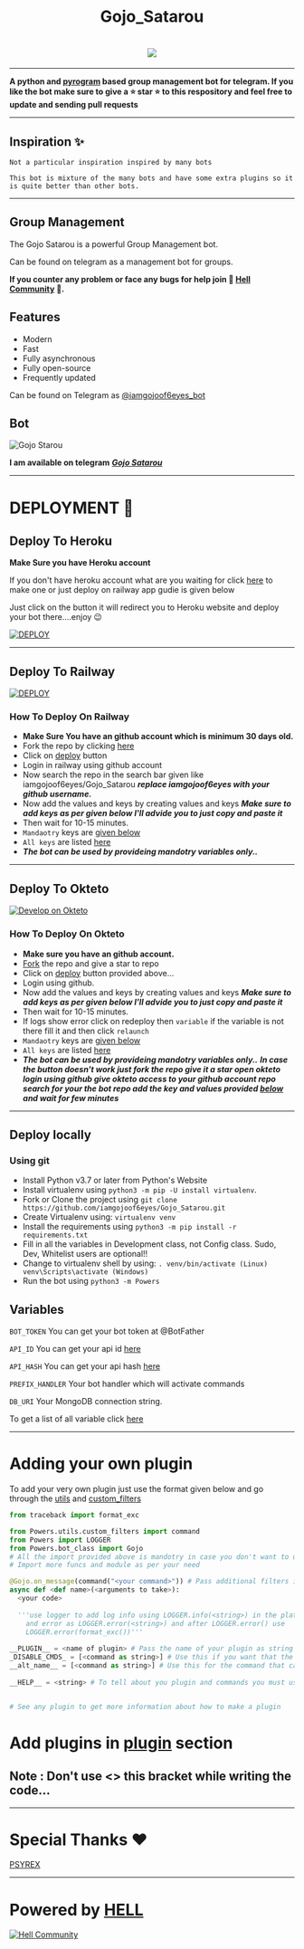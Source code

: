<h1 align="center">
  <b> Gojo_Satarou </b>
<!---</h1>
<h1 align="center"><img src="https://media.giphy.com/media/GL42TduR8AkNq1xRog/giphy.gif" /></h1> --->

<h1 align="center"><img src="https://te.legra.ph/file/4bf3b88115068d41efadd.jpg" /></h1>



------

<!------
[![GitHub forks](https://img.shields.io/github/forks/iamgojoof6eyes/Gojo_Satarou?&style=flat-square&logo=github)](https://github.com/iamgojoof6eyes/Gojo_Satarou/fork)
[![GitHub stars](https://img.shields.io/github/stars/iamgojoof6eyes/Gojo_Satarou?&style=flat-square&logo=github)](https://github.com/iamgojoof6eyes/Gojo_Satarou/stargazers)
![Repo Size](https://img.shields.io/github/repo-size/iamgojoof6eyes/Gojo_Satarou?&style=flat-square&logo=github)
![Maintenance](https://img.shields.io/badge/Maintained%3F-yes-green?&style=flat-square)
[![GitHub license](https://img.shields.io/github/license/iamgojoof6eyes/Gojo_Satarou?&style=flat-square&logo=github)](https://github.com/iamgojoof6eyes/Gojo_Satarou/master/LICENSE)
[![Python](https://img.shields.io/badge/Python-v3.9-blue)](https://www.python.org/)
![Branch](https://img.shields.io/badge/Branch-Master-orange)
![GitHub language count](https://img.shields.io/github/languages/count/iamgojoof6eyes/Gojo_Satarou?color=Pink&label=Language&style=flat-square)

------>

**A python and [pyrogram](https://github.com/iamgojoof6eyes/pyrogram) based group management bot for telegram.
If you like the bot make sure to give a ⭐ __star__ ⭐ to this respository and feel free to update and sending pull requests**

---------  
  
## Inspiration ✨
`Not a particular inspiration inspired by many bots`


```
This bot is mixture of the many bots and have some extra plugins so it is quite better than other bots.
```
---------

## Group Management 
The Gojo Satarou is a powerful Group Management bot. 

Can be found on telegram as a management bot for groups.

**If you counter any problem or face any bugs for help join 🌟 [Hell Community](https://t.me/HellBot_Network) 🌟.**

## Features
* Modern
* Fast
* Fully asynchronous
* Fully open-source
* Frequently updated

  
Can be found on Telegram as [@iamgojoof6eyes_bot](https://t.me/iamgojoof6eyes)


## Bot

![Gojo Starou](https://media.giphy.com/media/hbKBe6j3JLsNnb4h53/giphy.gif)


**I am available on telegram** ***[Gojo Satarou](https://t.me/iamgojoof6eyes_bot)***



---------

# DEPLOYMENT 🚀
## Deploy To Heroku
**Make Sure you have Heroku account**

If you don't have heroku account what are you waiting for click [here](https://id.heroku.com/login) to make one or just deploy on railway app gudie is given below

Just click on the button it will redirect you to Heroku website and deploy your bot there....enjoy 😉

[![DEPLOY](https://www.herokucdn.com/deploy/button.svg)](https://heroku.com/deploy?template=https://github.com/iamgojoof6eyes/Gojo_Satarou.git)

-------

## Deploy To Railway
[![DEPLOY](https://railway.app/button.svg)](https://railway.app)
### How To Deploy On Railway
*  **Make Sure You have an github account which is minimum 30 days old.**
* Fork the repo by clicking [here](https://github.com/iamgojoof6eyes/Gojo_Satarou/fork)
* Click on [deploy](https://railway.app) button 
* Login in railway using github account
* Now search the repo in the search bar given like iamgojoof6eyes/Gojo_Satarou ***replace iamgojoof6eyes with your github username.***
* Now add the values and keys by creating values and keys ***Make sure to add keys __as per given below__ I'll advide you to just copy and paste it***
* Then wait for 10-15 minutes. 
* `Mandaotry` keys are [given below](#Variables)
* `All keys` are listed [here](https://telegra.ph/Captain-03-27)
* ***The bot can be used by provideing mandotry variables only..*** 

--------  
  
## Deploy To Okteto
  [![Develop on Okteto](https://okteto.com/develop-okteto.svg)](https://cloud.okteto.com/deploy?repository=https://github.com/iamgojoof6eyes/Gojo_Satarou)

### How To Deploy On Okteto
  * **Make sure you have an github account.**
  * [Fork](https://github.com/iamgojoof6eyes/Gojo_Satarou/fork) the repo and give a star to repo
  * Click on [deploy](https://cloud.okteto.com/deploy?repository=https://github.com/iamgojoof6eyes/Gojo_Satarou) button provided above...
  * Login using github.
  * Now add the values and keys by creating values and keys ***Make sure to add keys __as per given below__ I'll advide you to just copy and paste it***
  * Then wait for 10-15 minutes. 
  * If logs show error click on redeploy then ``variable`` if the variable is not there fill it and then click ``relaunch``
  * ``Mandaotry`` keys are [given below](#Variables)
  * ``All keys`` are listed [here](https://telegra.ph/Captain-03-27)
  * ***The bot can be used by provideing mandotry variables only..*** 
  ***In case the button doesn't work just fork the repo give it a star open okteto login using github give okteto access to your github account repo search for your the bot repo add the key and values provided [below](#Variables) and wait for few minutes***

--------  

## Deploy locally
### Using git

* Install Python v3.7 or later from Python's Website
* Install virtualenv using `python3 -m pip -U install virtualenv`.
* Fork or Clone the project using `git clone https://github.com/iamgojoof6eyes/Gojo_Satarou.git`
* Create Virtualenv using: `virtualenv venv`
* Install the requirements using `python3 -m pip install -r requirements.txt`
* Fill in all the variables in Development class, not Config class. Sudo, Dev, Whitelist users are optional!!
* Change to virtualenv shell by using: `. venv/bin/activate (Linux) venv\Scripts\activate (Windows)`
* Run the bot using `python3 -m Powers`

<!---### Using docker

Clone the repo and enter into it
Install [Docker](https://www.docker.com/)
Fill in the `sample.env` file and rename it to `main.env`.
Build the docker image using: `docker build -t Gojo_Satarou:latest .` (The dot '.' at last is necessary!)
Run the command `docker run --env-file main.env Gojo_Satarou`
If all works well, bot should send message to the MESSAGE_DUMP Group!--->

## Variables
`BOT_TOKEN` You can get your bot token at @BotFather

`API_ID` You can get your api id [here](my.telegram.org)

`API_HASH` You can get your api hash [here](my.telegram.org)

`PREFIX_HANDLER` Your bot handler which will activate commands

`DB_URI` Your MongoDB connection string.


To get a list of all variable click [here](https://telegra.ph/Captain-03-27)

---------
  
# Adding your own plugin

To add your very own plugin just use the format given below and go through the [utils](https://github.com/iamgojoof6eyes/Gojo_Satarou/blob/master/Powers/utils) and [custom_filters](https://github.com/iamgojoof6eyes/Gojo_Satarou/blob/master/Powers/utils/custom_filters.py)
  
  ```python
  from traceback import format_exc
  
  from Powers.utils.custom_filters import command 
  from Powers import LOGGER
  from Powers.bot_class import Gojo 
  # All the import provided above is mandotry in case you don't want to use logger remove the first and third import 
  # Import more funcs and module as per your need
  
  @Gojo.on_message(command("<your command>")) # Pass additional filters if you need
  async def <def name>(<arguments to take>):
    <your code>
      
    '''use logger to add log info using LOGGER.info(<string>) in the platfrom on which bot is running 
      and error as LOGGER.error(<string>) and after LOGGER.error() use        
      LOGGER.error(format_exc())'''
      
  __PLUGIN__ = <name of plugin> # Pass the name of your plugin as string
  _DISABLE_CMDS_ = [<command as string>] # Use this if you want that the command can't be used in supergroups
  __alt_name__ = [<command as string>] # Use this for the command that can be used in groups as well as supergroup
      
  __HELP__ = <string> # To tell about you plugin and commands you must use it
  
 
  # See any plugin to get more information about how to make a plugin 
  
 
  ```
  # Add plugins in [plugin](https://github.com/iamgojoof6eyes/Gojo_Satarou/tree/master/Powers/plugins) section
  ##  **Note** : Don't use <> this bracket while writing the code...
      
--------  

# Special Thanks ❤️

[PSYREX](https://github.com/iamPSYREX)

---------

# Powered by [HELL](https://github.com/The-HellBot)

[![Hell Community](https://te.legra.ph/file/a780adeb9b406b169a889.jpg)](https://github.com/The-HellBot)




